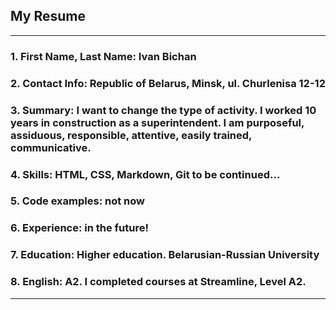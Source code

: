 ## My Resume
---
### 1.  **First Name, Last Name:** Ivan Bichan
### 2. **Contact Info:** Republic of Belarus, Minsk, ul. Churlenisa 12-12
### 3. **Summary:** I want to change the type of activity. I worked 10 years in construction as a superintendent. I am purposeful, assiduous, responsible, attentive, easily trained, communicative.
### 4. **Skills:** HTML, CSS, Markdown, Git to be continued...
### 5. **Code examples:**  not now
### 6. **Experience:** in the future!
### 7. **Education:** Higher education. Belarusian-Russian University
### 8. **English:** A2. I completed courses at Streamline, Level A2.
---